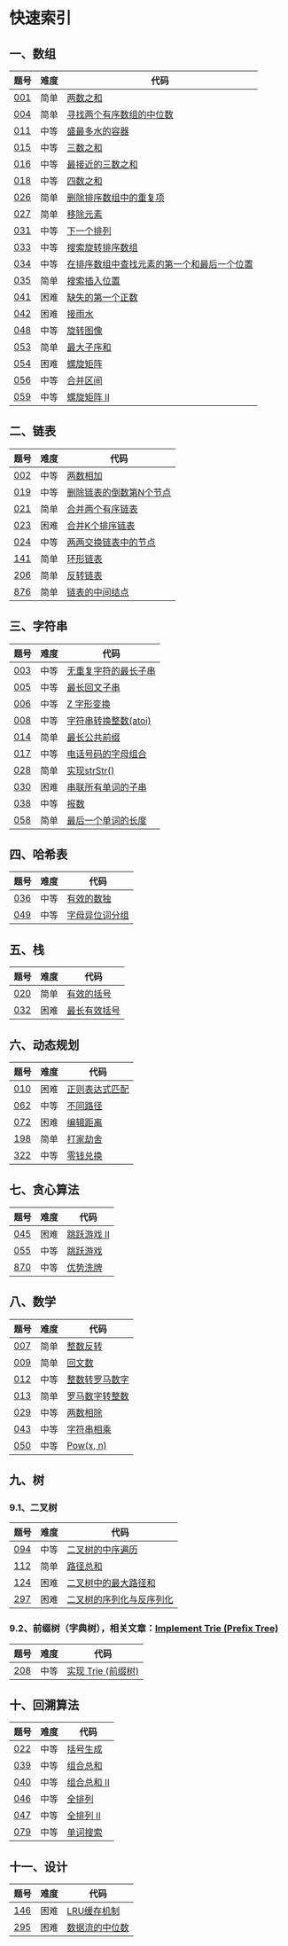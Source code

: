 # 快速索引


## 一、数组
题号 |难度| 代码 
--- |--- |--- 
[001](https://leetcode-cn.com/problems/two-sum/) |简单| [两数之和](https://github.com/TimePickerWang/LeetCode/blob/master/code/LeetCode001.java)
[004](https://leetcode-cn.com/problems/median-of-two-sorted-arrays/) |简单| [寻找两个有序数组的中位数](https://github.com/TimePickerWang/LeetCode/blob/master/code/LeetCode004.java)
[011](https://leetcode-cn.com/problems/container-with-most-water/) |中等| [盛最多水的容器](https://github.com/TimePickerWang/LeetCode/blob/master/code/LeetCode011.java)
[015](https://leetcode-cn.com/problems/3sum/) |中等| [三数之和](https://github.com/TimePickerWang/LeetCode/blob/master/code/LeetCode015.java)
[016](https://leetcode-cn.com/problems/3sum-closest/) |中等| [最接近的三数之和](https://github.com/TimePickerWang/LeetCode/blob/master/code/LeetCode016.java)
[018](https://leetcode-cn.com/problems/4sum/) |中等| [四数之和](https://github.com/TimePickerWang/LeetCode/blob/master/code/LeetCode018.java)
[026](https://leetcode-cn.com/problems/remove-duplicates-from-sorted-array/) |简单| [删除排序数组中的重复项](https://github.com/TimePickerWang/LeetCode/blob/master/code/LeetCode026.java)
[027](https://leetcode-cn.com/problems/remove-element/) |简单| [移除元素](https://github.com/TimePickerWang/LeetCode/blob/master/code/LeetCode027.java)
[031](https://leetcode-cn.com/problems/next-permutation/) |中等| [下一个排列](https://github.com/TimePickerWang/LeetCode/blob/master/code/LeetCode031.java)
[033](https://leetcode-cn.com/problems/search-in-rotated-sorted-array/) |中等| [搜索旋转排序数组](https://github.com/TimePickerWang/LeetCode/blob/master/code/LeetCode033.java)
[034](https://leetcode-cn.com/problems/find-first-and-last-position-of-element-in-sorted-array/) |中等| [在排序数组中查找元素的第一个和最后一个位置](https://github.com/TimePickerWang/LeetCode/blob/master/code/LeetCode034.java)
[035](https://leetcode-cn.com/problems/search-insert-position/) |简单| [搜索插入位置](https://github.com/TimePickerWang/LeetCode/blob/master/code/LeetCode035.java)
[041](https://leetcode-cn.com/problems/first-missing-positive/) |困难| [缺失的第一个正数](https://github.com/TimePickerWang/LeetCode/blob/master/code/LeetCode041.java)
[042](https://leetcode-cn.com/problems/trapping-rain-water/) |困难| [接雨水](https://github.com/TimePickerWang/LeetCode/blob/master/code/LeetCode042.java)
[048](https://leetcode-cn.com/problems/rotate-image/) |中等| [旋转图像](https://github.com/TimePickerWang/LeetCode/blob/master/code/LeetCode048.java)
[053](https://leetcode-cn.com/problems/maximum-subarray/) |简单| [最大子序和](https://github.com/TimePickerWang/LeetCode/blob/master/code/LeetCode053.java)
[054](https://leetcode-cn.com/problems/spiral-matrix/) |困难| [螺旋矩阵](https://github.com/TimePickerWang/LeetCode/blob/master/code/LeetCode054.java)
[056](https://leetcode-cn.com/problems/merge-intervals/) |中等| [合并区间](https://github.com/TimePickerWang/LeetCode/blob/master/code/LeetCode056.java)
[059](https://leetcode-cn.com/problems/spiral-matrix-ii/) |中等| [螺旋矩阵 II](https://github.com/TimePickerWang/LeetCode/blob/master/code/LeetCode059.java)


## 二、链表
题号 |难度| 代码 
---  |--- |--- 
[002](https://leetcode-cn.com/problems/add-two-numbers/) |中等| [两数相加](https://github.com/TimePickerWang/LeetCode/blob/master/code/LeetCode002.java)
[019](https://leetcode-cn.com/problems/remove-nth-node-from-end-of-list/) |中等| [删除链表的倒数第N个节点](https://github.com/TimePickerWang/LeetCode/blob/master/code/LeetCode019.java)
[021](https://leetcode-cn.com/problems/merge-two-sorted-lists/) |简单| [合并两个有序链表](https://github.com/TimePickerWang/LeetCode/blob/master/code/LeetCode021.java)
[023](https://leetcode-cn.com/problems/merge-k-sorted-lists/) |困难| [合并K个排序链表](https://github.com/TimePickerWang/LeetCode/blob/master/code/LeetCode023.java)
[024](https://leetcode-cn.com/problems/swap-nodes-in-pairs/) |中等| [两两交换链表中的节点](https://github.com/TimePickerWang/LeetCode/blob/master/code/LeetCode024.java)
[141](https://leetcode-cn.com/problems/linked-list-cycle/) |简单| [环形链表](https://github.com/TimePickerWang/LeetCode/blob/master/code/LeetCode141.java)
[206](https://leetcode-cn.com/problems/reverse-linked-list/) |简单| [反转链表](https://github.com/TimePickerWang/LeetCode/blob/master/code/LeetCode206.java)
[876](https://leetcode-cn.com/problems/middle-of-the-linked-list/) |简单| [链表的中间结点](https://github.com/TimePickerWang/LeetCode/blob/master/code/LeetCode876.java)


## 三、字符串
题号 | 难度 | 代码 
--- |--- |--- 
[003](https://leetcode-cn.com/problems/longest-substring-without-repeating-characters/) |中等| [无重复字符的最长子串](https://github.com/TimePickerWang/LeetCode/blob/master/code/LeetCode003.java)
[005](https://leetcode-cn.com/problems/longest-palindromic-substring/) |中等| [最长回文子串](https://github.com/TimePickerWang/LeetCode/blob/master/code/LeetCode005.java)
[006](https://leetcode-cn.com/problems/zigzag-conversion/) |中等| [Z 字形变换](https://github.com/TimePickerWang/LeetCode/blob/master/code/LeetCode006.java)
[008](https://leetcode-cn.com/problems/string-to-integer-atoi/) |中等| [字符串转换整数(atoi)](https://github.com/TimePickerWang/LeetCode/blob/master/code/LeetCode008.java)
[014](https://leetcode-cn.com/problems/longest-common-prefix/) |简单| [最长公共前缀](https://github.com/TimePickerWang/LeetCode/blob/master/code/LeetCode014.java)
[017](https://leetcode-cn.com/problems/letter-combinations-of-a-phone-number/) |中等| [电话号码的字母组合](https://github.com/TimePickerWang/LeetCode/blob/master/code/LeetCode017.java)
[028](https://leetcode-cn.com/problems/implement-strstr/) |简单| [实现strStr()](https://github.com/TimePickerWang/LeetCode/blob/master/code/LeetCode028.java)
[030](https://leetcode-cn.com/problems/substring-with-concatenation-of-all-words/) |困难| [串联所有单词的子串](https://github.com/TimePickerWang/LeetCode/blob/master/code/LeetCode030.java)
[038](https://leetcode-cn.com/problems/count-and-say/) |中等| [报数](https://github.com/TimePickerWang/LeetCode/blob/master/code/LeetCode038.java)
[058](https://leetcode-cn.com/problems/length-of-last-word/) |简单| [最后一个单词的长度](https://github.com/TimePickerWang/LeetCode/blob/master/code/LeetCode058.java)


## 四、哈希表
题号 | 难度 | 代码 
--- |--- |---
[036](https://leetcode-cn.com/problems/valid-sudoku/) |中等| [有效的数独](https://github.com/TimePickerWang/LeetCode/blob/master/code/LeetCode036.java)
[049](https://leetcode-cn.com/problems/group-anagrams/) |中等| [字母异位词分组](https://github.com/TimePickerWang/LeetCode/blob/master/code/LeetCode049.java)


## 五、栈
题号 | 难度 | 代码 
--- |--- |--- 
[020](https://leetcode-cn.com/problems/valid-parentheses/) |简单| [有效的括号](https://github.com/TimePickerWang/LeetCode/blob/master/code/LeetCode020.java)
[032](https://leetcode-cn.com/problems/longest-valid-parentheses/) |困难| [最长有效括号](https://github.com/TimePickerWang/LeetCode/blob/master/code/LeetCode032.java)


## 六、动态规划
题号 | 难度 | 代码 
--- |--- |--- 
[010](https://leetcode-cn.com/problems/regular-expression-matching/) |困难| [正则表达式匹配](https://github.com/TimePickerWang/LeetCode/blob/master/code/LeetCode010.java)
[062](https://leetcode-cn.com/problems/unique-paths/) |中等| [不同路径](https://github.com/TimePickerWang/LeetCode/blob/master/code/LeetCode062.java)
[072](https://leetcode-cn.com/problems/edit-distance/) |困难| [编辑距离](https://github.com/TimePickerWang/LeetCode/blob/master/code/LeetCode072.java)
[198](https://leetcode-cn.com/problems/house-robber/) |简单| [打家劫舍](https://github.com/TimePickerWang/LeetCode/blob/master/code/LeetCode198.java)
[322](https://leetcode-cn.com/problems/coin-change/) |中等| [零钱兑换](https://github.com/TimePickerWang/LeetCode/blob/master/code/LeetCode322.java)


## 七、贪心算法
题号 | 难度 | 代码 
--- |--- |--- 
[045](https://leetcode-cn.com/problems/jump-game-ii/) |困难| [跳跃游戏 II](https://github.com/TimePickerWang/LeetCode/blob/master/code/LeetCode045.java)
[055](https://leetcode-cn.com/problems/jump-game/) |中等| [跳跃游戏](https://github.com/TimePickerWang/LeetCode/blob/master/code/LeetCode055.java)
[870](https://leetcode-cn.com/problems/advantage-shuffle/) |中等| [优势洗牌](https://github.com/TimePickerWang/LeetCode/blob/master/code/LeetCode870.java)


## 八、数学
题号 | 难度 | 代码 
--- |--- |--- 
[007](https://leetcode-cn.com/problems/reverse-integer/) |简单| [整数反转](https://github.com/TimePickerWang/LeetCode/blob/master/code/LeetCode007.java)
[009](https://leetcode-cn.com/problems/palindrome-number/) |简单| [回文数](https://github.com/TimePickerWang/LeetCode/blob/master/code/LeetCode009.java)
[012](https://leetcode-cn.com/problems/integer-to-roman/) |中等| [整数转罗马数字](https://github.com/TimePickerWang/LeetCode/blob/master/code/LeetCode012.java)
[013](https://leetcode-cn.com/problems/roman-to-integer/) |简单| [罗马数字转整数](https://github.com/TimePickerWang/LeetCode/blob/master/code/LeetCode013.java)
[029](https://leetcode-cn.com/problems/divide-two-integers/) |中等| [两数相除](https://github.com/TimePickerWang/LeetCode/blob/master/code/LeetCode029.java)
[043](https://leetcode-cn.com/problems/multiply-strings/) |中等| [字符串相乘](https://github.com/TimePickerWang/LeetCode/blob/master/code/LeetCode043.java)
[050](https://leetcode-cn.com/problems/powx-n/) |中等| [Pow(x, n)](https://github.com/TimePickerWang/LeetCode/blob/master/code/LeetCode050.java)


## 九、树

### 9.1、二叉树
题号 | 难度 | 代码 
--- |--- |--- 
[094](https://leetcode-cn.com/problems/binary-tree-inorder-traversal/) |中等| [二叉树的中序遍历](https://github.com/TimePickerWang/LeetCode/blob/master/code/LeetCode094.java)
[112](https://leetcode-cn.com/problems/path-sum/) | 简单 | [路径总和](https://github.com/TimePickerWang/LeetCode/blob/master/code/LeetCode112.java)
[124](https://leetcode-cn.com/problems/binary-tree-maximum-path-sum/) |困难| [二叉树中的最大路径和](https://github.com/TimePickerWang/LeetCode/blob/master/code/LeetCode124.java)
[297](https://leetcode-cn.com/problems/serialize-and-deserialize-binary-tree/) |困难| [二叉树的序列化与反序列化](https://github.com/TimePickerWang/LeetCode/blob/master/code/LeetCode297.java)

### 9.2、前缀树（字典树），相关文章：[Implement Trie (Prefix Tree)](https://leetcode.com/articles/implement-trie-prefix-tree/)
题号 | 难度 | 代码 
--- |--- |--- 
[208](https://leetcode-cn.com/problems/implement-trie-prefix-tree/) |中等| [实现 Trie (前缀树)](https://github.com/TimePickerWang/LeetCode/blob/master/code/Trie.java)


## 十、回溯算法
题号 | 难度 | 代码 
--- |--- |--- 
[022](https://leetcode-cn.com/problems/generate-parentheses/) |中等| [括号生成](https://github.com/TimePickerWang/LeetCode/blob/master/code/LeetCode022.java)
[039](https://leetcode-cn.com/problems/combination-sum/) |中等| [组合总和](https://github.com/TimePickerWang/LeetCode/blob/master/code/LeetCode039.java)
[040](https://leetcode-cn.com/problems/combination-sum-ii/) |中等| [组合总和 II](https://github.com/TimePickerWang/LeetCode/blob/master/code/LeetCode040.java)
[046](https://leetcode-cn.com/problems/permutations/) |中等| [全排列](https://github.com/TimePickerWang/LeetCode/blob/master/code/LeetCode046.java)
[047](https://leetcode-cn.com/problems/permutations-ii/) |中等| [全排列 II](https://github.com/TimePickerWang/LeetCode/blob/master/code/LeetCode047.java)
[079](https://leetcode-cn.com/problems/word-search/) |中等| [单词搜索](https://github.com/TimePickerWang/LeetCode/blob/master/code/LeetCode079.java)


## 十一、设计
题号 | 难度 | 代码 
--- |--- |--- 
[146](https://leetcode-cn.com/problems/lru-cache/) |困难| [LRU缓存机制](https://github.com/TimePickerWang/LeetCode/blob/master/code/LRUCache.java)
[295](https://leetcode-cn.com/problems/find-median-from-data-stream/) |困难| [数据流的中位数](https://github.com/TimePickerWang/LeetCode/blob/master/code/MedianFinder.java)
